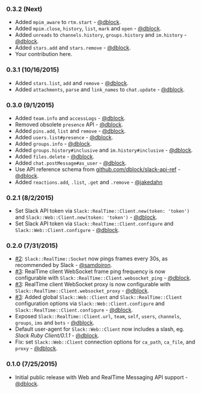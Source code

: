 ### 0.3.2 (Next)

* Added `mpim_aware` to `rtm.start` - [@dblock](https://github.com/dblock).
* Added `mpim.close`, `history`, `list`, `mark` and `open` - [@dblock](https://github.com/dblock).
* Added `unreads` to `channels.history`, `groups.history` and `im.history` - [@dblock](https://github.com/dblock).
* Added `stars.add` and `stars.remove` - [@dblock](https://github.com/dblock).
* Your contribution here.

### 0.3.1 (10/16/2015)

* Added `stars.list`, `add` and `remove` - [@dblock](https://github.com/dblock).
* Added `attachments`, `parse` and `link_names` to `chat.update` - [@dblock](https://github.com/dblock).

### 0.3.0 (9/1/2015)

* Added `team.info` and `accessLogs` - [@dblock](https://github.com/dblock).
* Removed obsolete `presence` API - [@dblock](https://github.com/dblock).
* Added `pins.add`, `list` and `remove` - [@dblock](https://github.com/dblock).
* Added `users.list#presence` - [@dblock](https://github.com/dblock).
* Added `groups.info` - [@dblock](https://github.com/dblock).
* Added `groups.history#inclusive` and `im.history#inclusive` - [@dblock](https://github.com/dblock).
* Added `files.delete` - [@dblock](https://github.com/dblock).
* Added `chat.postMessage#as_user` - [@dblock](https://github.com/dblock).
* Use API reference schema from [github.com/dblock/slack-api-ref](https://github.com/dblock/slack-api-ref) - [@dblock](https://github.com/dblock).
* Added `reactions.add`, `.list`, `.get` and `.remove` - [@jakedahn](https://github.com/jakedahn)

### 0.2.1 (8/2/2015)

* Set Slack API token via `Slack::RealTime::Client.new(token: 'token')` and `Slack::Web::Client.new(token: 'token')` - [@dblock](https://github.com/dblock).
* Set Slack API token via `Slack::RealTime::Client.configure` and `Slack::Web::Client.configure` - [@dblock](https://github.com/dblock).

### 0.2.0 (7/31/2015)

* [#2](https://github.com/dblock/slack-ruby-client/pull/2): `Slack::RealTime::Socket` now pings frames every 30s, as recommended by Slack - [@samdoiron](https://github.com/samdoiron).
* [#3](https://github.com/dblock/slack-ruby-client/issues/3): RealTime client WebSocket frame ping frequency is now configurable with `Slack::RealTime::Client.websocket_ping` - [@dblock](https://github.com/dblock).
* [#3](https://github.com/dblock/slack-ruby-client/issues/3): RealTime client WebSocket proxy is now configurable with `Slack::RealTime::Client.websocket_proxy` - [@dblock](https://github.com/dblock).
* [#3](https://github.com/dblock/slack-ruby-client/issues/3): Added global `Slack::Web::Client` and `Slack::RealTime::Client` configuration options via `Slack::Web::Client.configure` and `Slack::RealTime::Client.configure` - [@dblock](https://github.com/dblock).
* Exposed `Slack::RealTime::Client.url`, `team`, `self`, `users`, `channels`, `groups`, `ims` and `bots` - [@dblock](https://github.com/dblock).
* Default user-agent for `Slack::Web::Client` now includes a slash, eg. _Slack Ruby Client/0.1.1_ - [@dblock](https://github.com/dblock).
* Fix: set `Slack::Web::Client` connection options for `ca_path`, `ca_file`, and `proxy` - [@dblock](https://github.com/dblock).

### 0.1.0 (7/25/2015)

* Initial public release with Web and RealTime Messaging API support - [@dblock](https://github.com/dblock).

